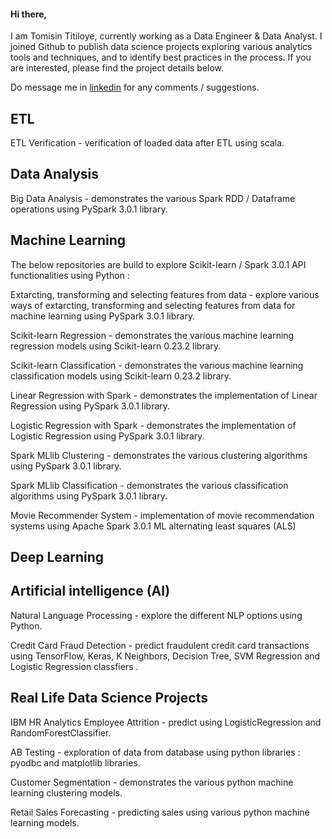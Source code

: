 

<!---
StMorris/StMorris is a ✨ special ✨ repository because its `README.md` (this file) appears on your GitHub profile.
You can click the Preview link to take a look at your changes.
--->


#### Hi there,

I am Tomisin Titiloye, currently working as a Data Engineer & Data Analyst. I joined Github to publish data science projects exploring various analytics tools and techniques, and to identify best practices in the process. If you are interested, please find the project details below.

Do message me in [linkedin](https://www.linkedin.com/in/tomisin-ekundayo-titiloye/) for any comments / suggestions.

## ETL

ETL Verification - verification of loaded data after ETL using scala.

## Data Analysis

Big Data Analysis - demonstrates the various Spark RDD / Dataframe operations using PySpark 3.0.1 library.

## Machine Learning

The below repositories are build to explore Scikit-learn / Spark 3.0.1 API functionalities using Python :

Extarcting, transforming and selecting features from data - explore various ways of extarcting, transforming and selecting features from data for machine learning using PySpark 3.0.1 library.

Scikit-learn Regression - demonstrates the various machine learning regression models using Scikit-learn 0.23.2 library.

Scikit-learn Classification - demonstrates the various machine learning classification models using Scikit-learn 0.23.2 library.

Linear Regression with Spark - demonstrates the implementation of Linear Regression using PySpark 3.0.1 library.

Logistic Regression with Spark - demonstrates the implementation of Logistic Regression using PySpark 3.0.1 library.

Spark MLlib Clustering - demonstrates the various clustering algorithms using PySpark 3.0.1 library.

Spark MLlib Classification - demonstrates the various classification algorithms using PySpark 3.0.1 library.

Movie Recommender System - implementation of movie recommendation systems using Apache Spark 3.0.1 ML alternating least squares (ALS)


## Deep Learning

## Artificial intelligence (AI)

Natural Language Processing - explore the different NLP options using Python.

Credit Card Fraud Detection - predict fraudulent credit card transactions using TensorFlow, Keras, K Neighbors, Decision Tree, SVM Regression and Logistic Regression classfiers .


## Real Life Data Science Projects

IBM HR Analytics Employee Attrition - predict using LogisticRegression and RandomForestClassifier.

AB Testing - exploration of data from database using python libraries : pyodbc and matplotlib libraries.

Customer Segmentation - demonstrates the various python machine learning clustering models.

Retail Sales Forecasting - predicting sales using various python machine learning models.

